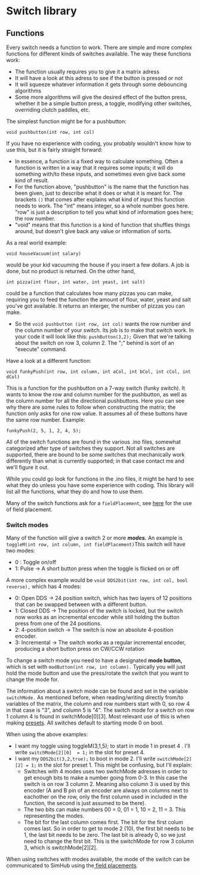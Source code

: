 # Switch library

## Functions

Every switch needs a function to work. There are simple and more complex functions for different kinds of switches available. The way these functions work:

* The function usually requires you to give it a matrix adress
* It will have a look at this adress to see if the button is pressed or not
* It will squeeze whatever information it gets through some debouncing algorithms
* Some more algorithms will give the desired effect of the button press, whether it be a simple button press, a toggle, modifying other switches, overriding clutch paddles, etc.

The simplest function might be for a pushbutton:

`void pushbutton(int row, int col)`

If you have no experience with coding, you probably wouldn't know how to use this, but it is fairly straight forward:

* In essence, a function is a fixed way to calculate something. Often a function is written in a way that it requires some inputs; it will do something with/to these inputs, and sometimes even give back some kind of result.
* For the function above, "pushbutton" is the name that the function has been given, just to describe what it does or what it is meant for. The brackets `()` that comes after explains what kind of input this function needs to work. The "int" means integer, so a whole number goes here. "row" is just a description to tell you what kind of information goes here; the row number.
* "void" means that this function is a kind of function that shuffles things around, but doesn't give back any value or information of sorts.

As a real world example:

`void houseVacuum(int salary)`

would be your kid vacuuming the house if you insert a few dollars. A job is done, but no product is returned. On the other hand,

`int pizza(int flour, int water, int yeast, int salt)`

could be a function that calculates how many pizzas you can make, requiring you to feed the function the amount of flour, water, yeast and salt you've got available. It returns an interger, the number of pizzas you can make.

* So the `void pushbutton (int row, int col)` wants the row number and the column number of your switch. Its job is to make that switch work. In your code it will look like this: `pushButton(3,2);` Given that we're talking about the switch on row 3, column 2. The ";" behind is sort of an "execute" command.

Have a look at a different function:

`void funkyPush(int row, int column, int aCol, int bCol, int cCol, int dCol)`

This is a function for the pushbutton on a 7-way switch (funky switch). It wants to know the row and column number for the pushbutton, as well as the column number for all the directional pushbuttons. Here you can see why there are some rules to follow when constructing the matrix; the function only asks for one row value. It assumes all of these buttons have the same row number. Example:

`funkyPush(2, 5, 1, 2, 4, 5);`

All of the switch functions are found in the various .ino files, somewhat categorized after type of switches they support. Not all switches are supported, there are bound to be some switches that mechanically work differently than what is currently supported; in that case contact me and we'll figure it out.

While you could go look for functions in the .ino files, it might be hard to see what they do unless you have some experience with coding. This library will list all the functions, what they do and how to use them.

Many of the switch functions ask for a `fieldPlacement`, see [here](../4.-advanced-features/field-placement.md) for the use of field placement.

### Switch modes

Many of the function will give a switch 2 or more _**modes.**_ An example is `toggleM(int row, int column, int fieldPlacement)`This switch will have two modes:

* 0 : Toggle on/off
* 1: Pulse -> A short button press when the toggle is flicked on or off

A more complex example would be `void DDS2bit(int row, int col, bool reverse),` which has 4 modes:

* 0: Open DDS -> 24 position switch, which has two layers of 12 positions that can be swapped between with a different button.
* 1: Closed DDS -> The position of the switch is locked, but the switch now works as an incremental encoder while still holding the button press from one of the 24 positions.
* 2: 4-position switch -> The switch is now an absolute 4-position encoder.
* 3: Incremental -> The switch works as a regular incremental encoder, producing a short button press on CW/CCW rotation

To change a switch mode you need to have a designated **mode button,** which is set with `modButton(int row, int column).` Typically you will just hold the mode button and use the press/rotate the switch that you want to change the mode for.&#x20;

The information about a switch mode can be found and set in the variable `switchMode.` As mentioned before, when reading/writing directly from/to variables of the matrix, the column and row numbers start with 0, so row 4 in that case is "3", and column 5 is "4". The switch mode for a switch on row 1 column 4 is found in switchMode\[0]\[3]. Most relevant use of this is when making [presets](../4.-advanced-features/presets/). All switches default to starting mode 0 on boot.&#x20;

When using the above examples:

* I want my toggle using toggleM(3,1,5); to start in mode 1 in preset 4 . I'll write `switchMode[2][0]  = 1;` in the slot for preset 4.&#x20;
* I want my `DDS2bit(3,2,true);` to boot in mode 2. I'll write `switchMode[2][2] = 1;` in the slot for preset 1.  This might be confusing, but I'll explain:
  * Switches with 4 modes uses two switchMode adresses in order to get enough bits to make a number going from 0-3. In this case the switch is on row 3 column 2. Meaning also column 3 is used by this encoder (A and B pin of an encoder are always on columns next to eachother on the row, only the first column used in included in the function, the second is just assumed to be there).&#x20;
  * The two bits can make numbers 00 = 0, 01 = 1, 10 = 2, 11 = 3. This representing the modes.&#x20;
  * The bit for the last column comes first. The bit for the first colum comes last. So in order to get to mode 2 (10), the first bit needs to be 1, the last bit needs to be zero. The last bit is already 0, so we just need to change the first bit. This is the switchMode for row 3 column 3, which is switchMode\[2]\[2].&#x20;

When using switches with modes available, the mode of the switch can be communicated to SimHub using the[ field placements](../4.-advanced-features/field-placement.md).&#x20;

